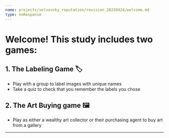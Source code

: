 ```yaml
---
name: projects/volvovsky_reputation/revision_20250424/welcome.md
type: noResponse
---
```


# Welcome! This study includes two games:

## 1. The Labeling Game 🏷️

- Play with a group to label images with unique names
- Take a quiz to check that you remember the labels you chose

## 2. The Art Buying game 🖼️

- Play as either a wealthy art collector or their purchasing agent to buy art from a gallery

---
